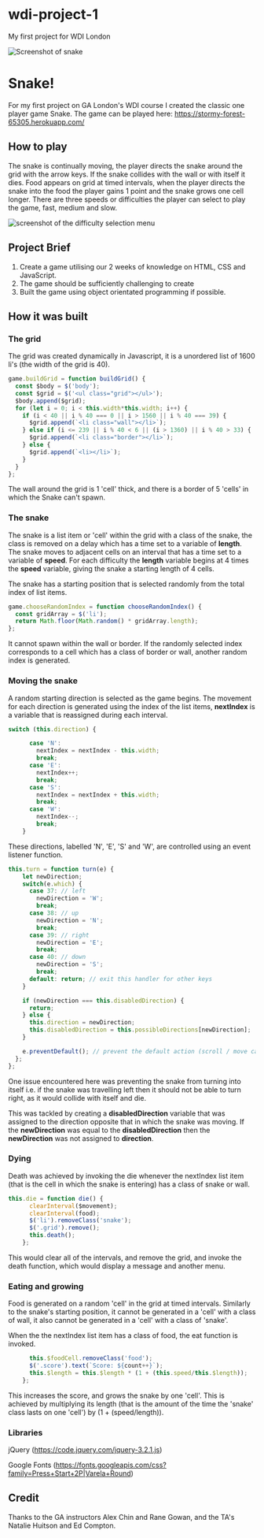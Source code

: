 # wdi-project-1
My first project for WDI London

![Screenshot of snake](http://i65.tinypic.com/10dz8tv.png)
# Snake!

For my first project on GA London's WDI course I created the classic one player game Snake. The game can be played here: https://stormy-forest-65305.herokuapp.com/

## How to play

The snake is continually moving, the player directs the snake around the grid with the arrow keys. If the snake collides with the wall or with itself it dies. Food appears on grid at timed intervals, when the player directs the snake into the food the player gains 1 point and the snake grows one cell longer. There are three speeds or difficulties the player can select to play the game, fast, medium and slow.

![screenshot of the difficulty selection menu](http://i63.tinypic.com/2m7vytt.png)


## Project Brief

1. Create a game utilising our 2 weeks of knowledge on HTML, CSS and JavaScript.
2. The game should be sufficiently challenging to create
3. Built the game using object orientated programming if possible.

## How it was built

### The grid

The grid was created dynamically in Javascript, it is a unordered list of 1600 li's (the width of the grid is 40).

```javascript
game.buildGrid = function buildGrid() {
  const $body = $('body');
  const $grid = $('<ul class="grid"></ul>');
  $body.append($grid);
  for (let i = 0; i < this.width*this.width; i++) {
    if (i < 40 || i % 40 === 0 || i > 1560 || i % 40 === 39) {
      $grid.append(`<li class="wall"></li>`);
    } else if (i <= 239 || i % 40 < 6 || (i > 1360) || i % 40 > 33) {
      $grid.append(`<li class="border"></li>`);
    } else {
      $grid.append(`<li></li>`);
    }
  }
};
```
The wall around the grid is 1 'cell' thick, and there is a border of 5 'cells' in which the Snake can't spawn.

### The snake

The snake is a list item or 'cell' within the grid with a class of the snake, the class is removed on a delay which has a time set to a variable of **length**. The snake moves to adjacent cells on an interval that has a time set to a variable of **speed**. For each difficulty the **length** variable begins at 4 times the **speed** variable, giving the snake a starting length of 4 cells.

The snake has a starting position that is selected randomly from the total index of list items.

```js
game.chooseRandomIndex = function chooseRandomIndex() {
  const gridArray = $('li');
  return Math.floor(Math.random() * gridArray.length);
};
```
It cannot spawn within the wall or border. If the randomly selected index corresponds to a cell which has a class of border or wall, another random index is generated.

### Moving the snake

A random starting direction is selected as the game begins. The movement for each direction is generated using the index of the list items, **nextIndex** is a variable that is reassigned during each interval.

```js
switch (this.direction) {

      case 'N':
        nextIndex = nextIndex - this.width;
        break;
      case 'E':
        nextIndex++;
        break;
      case 'S':
        nextIndex = nextIndex + this.width;
        break;
      case 'W':
        nextIndex--;
        break;
    }    
```

These directions, labelled 'N', 'E', 'S' and 'W', are controlled using an event listener function. 

```js
this.turn = function turn(e) {
    let newDirection;
    switch(e.which) {
      case 37: // left
        newDirection = 'W';
        break;
      case 38: // up
        newDirection = 'N';
        break;
      case 39: // right
        newDirection = 'E';
        break;
      case 40: // down
        newDirection = 'S';
        break;
      default: return; // exit this handler for other keys
    }

    if (newDirection === this.disabledDirection) {
      return;
    } else {
      this.direction = newDirection;
      this.disabledDirection = this.possibleDirections[newDirection];
    }

    e.preventDefault(); // prevent the default action (scroll / move caret)
  };
};

```
One issue encountered here was preventing the snake from turning into itself i.e. if the snake was travelling left then it should not be able to turn right, as it would collide with itself and die.

This was tackled by creating a **disabledDirection** variable that was assigned to the direction opposite that in which the snake was moving. If the **newDirection** was equal to the **disabledDirection** then the **newDirection** was not assigned to **direction**.

### Dying

Death was achieved by invoking the die whenever the nextIndex list item (that is the cell in which the snake is entering) has a class of snake or wall.

```js
this.die = function die() {
      clearInterval($movement);
      clearInterval(food);
      $('li').removeClass('snake');
      $('.grid').remove();
      this.death();
    };
```
This would clear all of the intervals, and remove the grid, and invoke the death function, which would display a message and another menu.

### Eating and growing

Food is generated on a random 'cell' in the grid at timed intervals. Similarly to the snake's starting position, it cannot be generated in a 'cell' with a class of wall, it also cannot be generated in a 'cell' with a class of 'snake'.

When the the nextIndex list item has a class of food, the eat function is invoked.

```js this.eat = function eat() {
      this.$foodCell.removeClass('food');
      $('.score').text(`Score: ${count++}`);
      this.$length = this.$length * (1 + (this.speed/this.$length));
    };
```
This increases the score, and grows the snake by one 'cell'. This is achieved by multiplying its length (that is the amount of the time the 'snake' class lasts on one 'cell') by (1 + (speed/length)).

### Libraries

jQuery (https://code.jquery.com/jquery-3.2.1.js)

Google Fonts (https://fonts.googleapis.com/css?family=Press+Start+2P|Varela+Round)

## Credit

Thanks to the GA instructors Alex Chin and Rane Gowan, and the TA's Natalie Huitson and Ed Compton.       



 